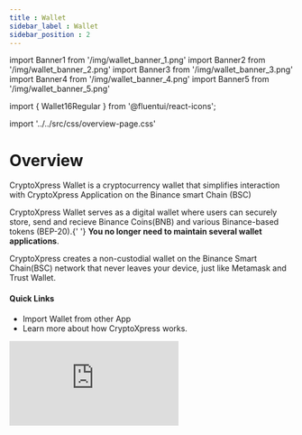 ```yaml
---
title : Wallet
sidebar_label : Wallet
sidebar_position : 2
---
```


<!-- IMPORT -->
import Banner1 from '/img/wallet_banner_1.png'
import Banner2 from '/img/wallet_banner_2.png'
import Banner3 from '/img/wallet_banner_3.png'
import Banner4 from '/img/wallet_banner_4.png'
import Banner5 from '/img/wallet_banner_5.png'

import {
  Wallet16Regular
} from '@fluentui/react-icons';

import '../../src/css/overview-page.css'

<!-- BODY -->

# Overview

<div className="overview-header">
  <div>
    <p>
      CryptoXpress Wallet is a cryptocurrency wallet that simplifies interaction with CryptoXpress Application on the Binance smart Chain (BSC)
    </p>
    <p>
      CryptoXpress Wallet serves as a digital wallet where users can securely store, send and recieve Binance Coins(BNB) and various Binance-based tokens (BEP-20).{' '}
      <b>You no longer need to maintain several wallet applications</b>.
    </p>
    <p>
      CryptoXpress creates a non-custodial wallet on the Binance Smart Chain(BSC) network that never leaves your device, just like Metamask and Trust Wallet.
    </p>
    <h4>Quick Links</h4>
    <ul>
      <li>
        <VersionedLink to="/schema/quickstart">
          Import Wallet from other App
        </VersionedLink>
      </li>
      <li>
        <VersionedLink to="/getting-started/how-it-works/index">Learn more about how CryptoXpress works.</VersionedLink>
      </li>
    </ul>
  </div>
  <iframe
    src="https://www.youtube.com/embed/byNNauAJrKI?si=O5I5pNRSZK-ovJi7"
    frameBorder="0"
    allow="accelerometer; autoplay; encrypted-media; gyroscope; picture-in-picture"
    allowFullScreen />
</div>

# How to Create Wallet ? (App only)

1. Open the CryptoXpress App

2. Tap on the **Wallet** Icon at the Top right.

<center>
<img src={Banner1} width="270" />
</center>

3. Go into the **Defi** tab, under the Crypto Tab and Tap on **Create Wallet** button.

<center>
<img src={Banner5} width="270" />
</center>

4. After typing the name in the **Wallet Name** box tap on **CREATE** then follow the procedure where a **Mnemonic** will be shown you need to copy or write it somewhere safe , then after it will ask you to type some missing words from mnemonic to confirm after that in the Wallet Section your new Wallet would be visible.

<center>
<img src={Banner4} width="270" />
</center>